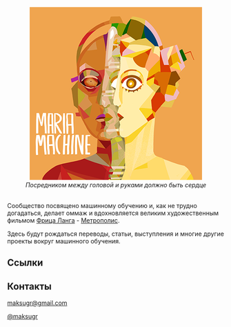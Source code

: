 <div align="center">
  <a href="https://medium.com/maria-machine">
    <img width="400" height="400" src="https://github.com/maria-machine/about/raw/master/assets/maria_machine_robot_human_image.png">
  </a>
  <br>
  <i>Посредником между головой и руками должно быть сердце</i>
  <br>
  <br>
</div>

Сообщество посвящено машинному обучению и, как не трудно догадаться, делает оммаж и вдохновляется великим художественным фильмом [Фрица Ланга](https://ru.wikipedia.org/wiki/%D0%9B%D0%B0%D0%BD%D0%B3,_%D0%A4%D1%80%D0%B8%D1%86) - [Метрополис](https://ru.wikipedia.org/wiki/%D0%9C%D0%B5%D1%82%D1%80%D0%BE%D0%BF%D0%BE%D0%BB%D0%B8%D1%81).

Здесь будут рождаться переводы, статьи, выступления и многие другие проекты вокруг машинного обучения.

## Ссылки

[](https://medium.com/maria-machine)
[](https://twitter.com/mariamachine_ml)
[](https://vk.com/maria_machine)
[](https://www.facebook.com/maria.machine.ml)
[](https://t.me/maria_machine_chat)
[](https://t.me/maria_machine)

## Контакты

maksugr@gmail.com
<div>
  <a href="tg://resolve?domain=maksugr">@maksugr</a>
</div>
